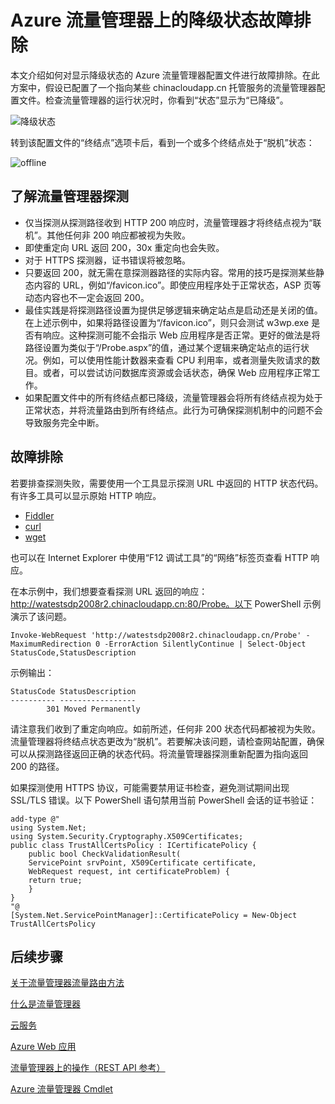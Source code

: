 <properties
    pageTitle="Azure 流量管理器上的降级状态故障排除"
    description="如何在流量管理器显示为降级状态时对流量管理器配置文件进行故障排除。"
    services="traffic-manager"
    documentationCenter=""
    authors="sdwheeler"
    manager="carmonm"
    editor=""
/>  

<tags
    ms.service="traffic-manager"
    ms.devlang="na"
    ms.topic="article"
    ms.tgt_pltfrm="na"
    ms.workload="infrastructure-services"
    ms.date="10/11/2016"
    wacn.date="01/09/2017"
    ms.author="sewhee"
/>  


# Azure 流量管理器上的降级状态故障排除

本文介绍如何对显示降级状态的 Azure 流量管理器配置文件进行故障排除。在此方案中，假设已配置了一个指向某些 chinacloudapp.cn 托管服务的流量管理器配置文件。检查流量管理器的运行状况时，你看到“状态”显示为“已降级”。

![降级状态](./media/traffic-manager-troubleshooting-degraded/traffic-manager-degraded.png)  


转到该配置文件的“终结点”选项卡后，看到一个或多个终结点处于“脱机”状态：

![offline](./media/traffic-manager-troubleshooting-degraded/traffic-manager-offline.png)  


## 了解流量管理器探测

- 仅当探测从探测路径收到 HTTP 200 响应时，流量管理器才将终结点视为“联机”。其他任何非 200 响应都被视为失败。
- 即使重定向 URL 返回 200，30x 重定向也会失败。
- 对于 HTTPS 探测器，证书错误将被忽略。
- 只要返回 200，就无需在意探测器路径的实际内容。常用的技巧是探测某些静态内容的 URL，例如“/favicon.ico”。即使应用程序处于正常状态，ASP 页等动态内容也不一定会返回 200。
- 最佳实践是将探测路径设置为提供足够逻辑来确定站点是启动还是关闭的值。在上述示例中，如果将路径设置为“/favicon.ico”，则只会测试 w3wp.exe 是否有响应。这种探测可能不会指示 Web 应用程序是否正常。更好的做法是将路径设置为类似于“/Probe.aspx”的值，通过某个逻辑来确定站点的运行状况。例如，可以使用性能计数器来查看 CPU 利用率，或者测量失败请求的数目。或者，可以尝试访问数据库资源或会话状态，确保 Web 应用程序正常工作。
- 如果配置文件中的所有终结点都已降级，流量管理器会将所有终结点视为处于正常状态，并将流量路由到所有终结点。此行为可确保探测机制中的问题不会导致服务完全中断。

## 故障排除

若要排查探测失败，需要使用一个工具显示探测 URL 中返回的 HTTP 状态代码。有许多工具可以显示原始 HTTP 响应。

* [Fiddler](http://www.telerik.com/fiddler)
* [curl](https://curl.haxx.se/)
* [wget](http://gnuwin32.sourceforge.net/packages/wget.htm)

也可以在 Internet Explorer 中使用“F12 调试工具”的“网络”标签页查看 HTTP 响应。

在本示例中，我们想要查看探测 URL 返回的响应：http://watestsdp2008r2.chinacloudapp.cn:80/Probe。以下 PowerShell 示例演示了该问题。

    Invoke-WebRequest 'http://watestsdp2008r2.chinacloudapp.cn/Probe' -MaximumRedirection 0 -ErrorAction SilentlyContinue | Select-Object StatusCode,StatusDescription

示例输出：

    StatusCode StatusDescription
    ---------- -----------------
            301 Moved Permanently

请注意我们收到了重定向响应。如前所述，任何非 200 状态代码都被视为失败。流量管理器将终结点状态更改为“脱机”。若要解决该问题，请检查网站配置，确保可以从探测路径返回正确的状态代码。将流量管理器探测重新配置为指向返回 200 的路径。

如果探测使用 HTTPS 协议，可能需要禁用证书检查，避免测试期间出现 SSL/TLS 错误。以下 PowerShell 语句禁用当前 PowerShell 会话的证书验证：

    add-type @"
    using System.Net;
    using System.Security.Cryptography.X509Certificates;
    public class TrustAllCertsPolicy : ICertificatePolicy {
        public bool CheckValidationResult(
        ServicePoint srvPoint, X509Certificate certificate,
        WebRequest request, int certificateProblem) {
        return true;
        }
    }
    "@
    [System.Net.ServicePointManager]::CertificatePolicy = New-Object TrustAllCertsPolicy

## 后续步骤

[关于流量管理器流量路由方法](/documentation/articles/traffic-manager-routing-methods/)

[什么是流量管理器](/documentation/articles/traffic-manager-overview/)

[云服务](/documentation/services/cloud-services/)

[Azure Web 应用](/documentation/services/app-service/web/)

[流量管理器上的操作（REST API 参考）](https://msdn.microsoft.com/zh-cn/library/hh758255.aspx)

[Azure 流量管理器 Cmdlet][1]

[1]: https://msdn.microsoft.com/zh-cn/library/mt125941(v=azure.200).aspx

<!---HONumber=Mooncake_Quality_Review_0104_2017-->